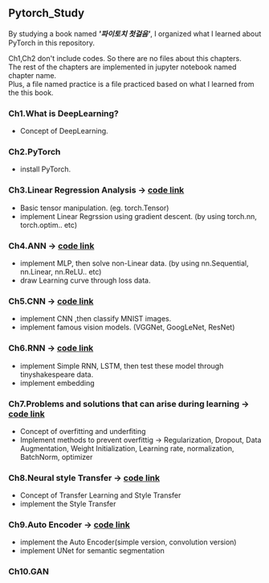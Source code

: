 ## Pytorch_Study
By studying a book named _**'파이토치 첫걸음'**_, I organized what I learned about PyTorch in this repository.  

Ch1,Ch2 don't include codes. So there are no files about this chapters.
</br> The rest of the chapters are implemented in jupyter notebook named chapter name.
</br> Plus, a file named practice is a file practiced based on what I learned from the this book.

### Ch1.What is DeepLearning?
- Concept of DeepLearning.
### Ch2.PyTorch
- install PyTorch.
### Ch3.Linear Regression Analysis -> [code link](https://github.com/ChoiDae1/Pytorch_Study/blob/main/Ch3.ipynb)
- Basic tensor manipulation. (eg. torch.Tensor)
- implement Linear Regrssion using gradient descent. (by using torch.nn, torch.optim.. etc) 
### Ch4.ANN -> [code link](https://github.com/ChoiDae1/Pytorch_Study/blob/main/Ch4.ipynb)
- implement MLP, then solve non-Linear data. (by using nn.Sequential, nn.Linear, nn.ReLU.. etc)
- draw Learning curve through loss data.
### Ch5.CNN -> [code link](https://github.com/ChoiDae1/Pytorch_Study/blob/main/Ch5.ipynb)
- implement CNN ,then classify MNIST images.
- implement famous vision models. (VGGNet, GoogLeNet, ResNet)
### Ch6.RNN -> [code link](https://github.com/ChoiDae1/Pytorch_Study/blob/main/Ch6.ipynb)
- implement Simple RNN, LSTM, then test these model through tinyshakespeare data.
- implement embedding
### Ch7.Problems and solutions that can arise during learning -> [code link](https://github.com/ChoiDae1/Pytorch_Study/blob/main/Ch7.ipynb)
- Concept of overfitting and underfiting
- Implement methods to prevent overfittig -> Regularization, Dropout, Data Augmentation, Weight Initialization, 
  Learning rate, normalization, BatchNorm, optimizer
### Ch8.Neural style Transfer -> [code link](https://github.com/ChoiDae1/Pytorch_Study/blob/main/Ch8.ipynb)
- Concept of Transfer Learning and Style Transfer
- implement the Style Transfer
### Ch9.Auto Encoder -> [code link](https://github.com/ChoiDae1/Pytorch_Study/blob/main/Ch9.ipynb)
- implement the Auto Encoder(simple version, convolution version)
- implement UNet for semantic segmentation
### Ch10.GAN
